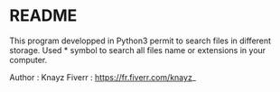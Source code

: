 # README

This program developped in Python3 permit to search files in different storage. Used * symbol to search all files name or extensions in your computer.


Author : Knayz 
Fiverr : https://fr.fiverr.com/knayz_
